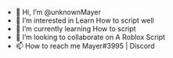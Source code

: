 - 👋 Hi, I’m @unknownMayer
- 👀 I’m interested in Learn How to script well
- 🌱 I’m currently learning How to script
- 💞️ I’m looking to collaborate on A Roblox Script
- 📫 How to reach me Mayer#3995 | Discord

<!---
unknownMayer/unknownMayer is a ✨ special ✨ repository because its `README.md` (this file) appears on your GitHub profile.
You can click the Preview link to take a look at your changes.
--->
